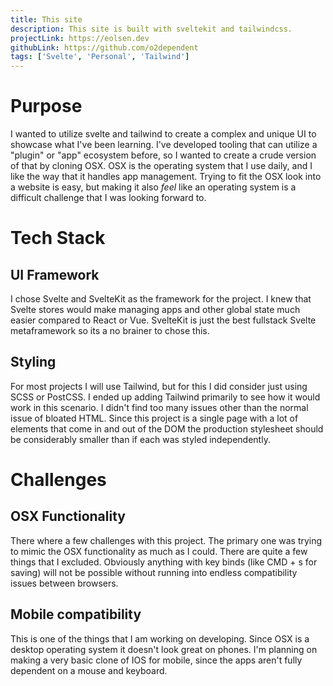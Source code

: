 ```yaml
---
title: This site
description: This site is built with sveltekit and tailwindcss.
projectLink: https://eolsen.dev
githubLink: https://github.com/o2dependent
tags: ['Svelte', 'Personal', 'Tailwind']
---
```


# Purpose

I wanted to utilize svelte and tailwind to create a complex and unique UI to showcase what I've been learning. I've developed tooling that can utilize a "plugin" or "app" ecosystem before, so I wanted to create a crude version of that by cloning OSX. OSX is the operating system that I use daily, and I like the way that it handles app management. Trying to fit the OSX look into a website is easy, but making it also _feel_ like an operating system is a difficult challenge that I was looking forward to.

# Tech Stack

## UI Framework

I chose Svelte and SvelteKit as the framework for the project. I knew that Svelte stores would make managing apps and other global state much easier compared to React or Vue. SvelteKit is just the best fullstack Svelte metaframework so its a no brainer to chose this.

## Styling

For most projects I will use Tailwind, but for this I did consider just using SCSS or PostCSS. I ended up adding Tailwind primarily to see how it would work in this scenario. I didn't find too many issues other than the normal issue of bloated HTML. Since this project is a single page with a lot of elements that come in and out of the DOM the production stylesheet should be considerably smaller than if each was styled independently.

# Challenges

## OSX Functionality

There where a few challenges with this project. The primary one was trying to mimic the OSX functionality as much as I could. There are quite a few things that I excluded. Obviously anything with key binds (like CMD + s for saving) will not be possible without running into endless compatibility issues between browsers.

## Mobile compatibility

This is one of the things that I am working on developing. Since OSX is a desktop operating system it doesn't look great on phones. I'm planning on making a very basic clone of IOS for mobile, since the apps aren't fully dependent on a mouse and keyboard.
